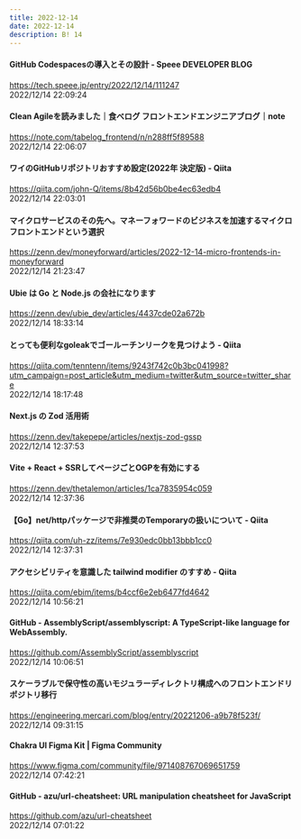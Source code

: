 ```yaml
---
title: 2022-12-14
date: 2022-12-14
description: B! 14
---
```


#### GitHub Codespacesの導入とその設計 - Speee DEVELOPER BLOG
https://tech.speee.jp/entry/2022/12/14/111247<br>
2022/12/14 22:09:24<br>


#### Clean Agileを読みました｜食べログ フロントエンドエンジニアブログ｜note
https://note.com/tabelog_frontend/n/n288ff5f89588<br>
2022/12/14 22:06:07<br>


#### ワイのGitHubリポジトリおすすめ設定(2022年 決定版) - Qiita
https://qiita.com/john-Q/items/8b42d56b0be4ec63edb4<br>
2022/12/14 22:03:01<br>


#### マイクロサービスのその先へ。マネーフォワードのビジネスを加速するマイクロフロントエンドという選択
https://zenn.dev/moneyforward/articles/2022-12-14-micro-frontends-in-moneyforward<br>
2022/12/14 21:23:47<br>


#### Ubie は Go と Node.js の会社になります
https://zenn.dev/ubie_dev/articles/4437cde02a672b<br>
2022/12/14 18:33:14<br>


#### とっても便利なgoleakでゴールーチンリークを見つけよう - Qiita
https://qiita.com/tenntenn/items/9243f742c0b3bc041998?utm_campaign=post_article&utm_medium=twitter&utm_source=twitter_share<br>
2022/12/14 18:17:48<br>


#### Next.js の Zod 活用術
https://zenn.dev/takepepe/articles/nextjs-zod-gssp<br>
2022/12/14 12:37:53<br>


#### Vite + React + SSRしてページごとOGPを有効にする
https://zenn.dev/thetalemon/articles/1ca7835954c059<br>
2022/12/14 12:37:36<br>


#### 【Go】net/httpパッケージで非推奨のTemporaryの扱いについて - Qiita
https://qiita.com/uh-zz/items/7e930edc0bb13bbb1cc0<br>
2022/12/14 12:37:31<br>


#### アクセシビリティを意識した tailwind modifier のすすめ - Qiita
https://qiita.com/ebim/items/b4ccf6e2eb6477fd4642<br>
2022/12/14 10:56:21<br>


#### GitHub - AssemblyScript/assemblyscript: A TypeScript-like language for WebAssembly.
https://github.com/AssemblyScript/assemblyscript<br>
2022/12/14 10:06:51<br>


#### スケーラブルで保守性の高いモジュラーディレクトリ構成へのフロントエンドリポジトリ移行
https://engineering.mercari.com/blog/entry/20221206-a9b78f523f/<br>
2022/12/14 09:31:15<br>


#### Chakra UI Figma Kit | Figma Community
https://www.figma.com/community/file/971408767069651759<br>
2022/12/14 07:42:21<br>


#### GitHub - azu/url-cheatsheet: URL manipulation cheatsheet for JavaScript
https://github.com/azu/url-cheatsheet<br>
2022/12/14 07:01:22<br>


